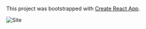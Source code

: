 This project was bootstrapped with [Create React App](https://github.com/facebook/create-react-app).

![Site](https://user-images.githubusercontent.com/35864046/66702795-d51a1880-ed4e-11e9-8b6c-64e422a93579.png)
